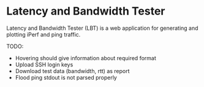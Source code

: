 Latency and Bandwidth Tester
============================

Latency and Bandwidth Tester (LBT) is a web application for generating and
plotting iPerf and ping traffic.

TODO:

* Hovering should give information about required format
* Upload SSH login keys
* Download test data (bandwidth, rtt) as report
* Flood ping stdout is not parsed properly
